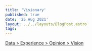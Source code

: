 ```yaml
---
title: 'Visionary'
published: true
date: '25 Aug 2021'
layout: ../../layouts/BlogPost.astro
tags:
---
```


[Data > Experience > Opinion > Vision](https://brunobergher.com/writing/how-to-develop-a-vision.html)